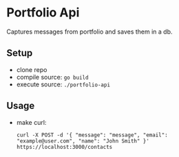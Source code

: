 # Portfolio Api

Captures messages from portfolio and saves them in a db.

## Setup

* clone repo
* compile source: `go build`
* execute source: `./portfolio-api`

## Usage

* make curl:

      curl -X POST -d '{ "message": "message", "email": "example@user.com", "name": "John Smith" }' https://localhost:3000/contacts